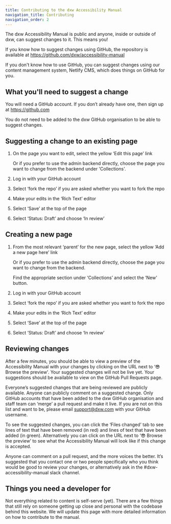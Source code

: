```yaml
---
title: Contributing to the dxw Accessibility Manual
navigation_title: Contributing
navigation_order: 2
---
```


The dxw Accessibility Manual is public and anyone, inside or outside of dxw, can suggest changes to it. This means you!

If you know how to suggest changes using GitHub, the repository is available at <https://github.com/dxw/accessibility-manual>

If you don't know how to use GitHub, you can suggest changes using our content management system, Netlify CMS, which does things on GitHub for you.

## What you'll need to suggest a change

You will need a GitHub account. If you don’t already have one, then sign up at <https://github.com>

You do not need to be added to the dxw GitHub organisation to be able to suggest changes.

## Suggesting a change to an existing page

1. On the page you want to edit, select the yellow ‘Edit this page’ link

   Or if you prefer to use the admin backend directly, choose the page you want to change from the backend under 'Collections'.

1. Log in with your GitHub account

1. Select ‘fork the repo’ if you are asked whether you want to fork the repo

1. Make your edits in the ‘Rich Text’ editor

1. Select ‘Save’ at the top of the page

1. Select ‘Status: Draft’ and choose ‘In review’

## Creating a new page

1. From the most relevant ‘parent’ for the new page, select the yellow ‘Add a new page here’ link

   Or if you prefer to use the admin backend directly, choose the page you want to change from the backend.

   Find the appropriate section under ‘Collections’ and select the ‘New' button.

1. Log in with your GitHub account

1. Select ‘fork the repo’ if you are asked whether you want to fork the repo

1. Make your edits in the ‘Rich Text’ editor

1. Select ‘Save’ at the top of the page

1. Select ‘Status: Draft’ and choose ‘In review’

## Reviewing changes

After a few minutes, you should be able to view a preview of the Accessibility Manual with your changes by clicking on the URL next to ‘😎 Browse the preview'. Your suggested changes will not be live yet. Your suggestions should be available to view on the GitHub Pull Requests page.

Everyone’s suggested changes that are being reviewed are publicly available. Anyone can publicly comment on a suggested change. Only GitHub accounts that have been added to the dxw GitHub organisation and staff team can ‘merge’ a pull request and make it live. If you are not on this list and want to be, please email <support@dxw.com> with your GitHub username.

To see the suggested changes, you can click the ‘Files changed’ tab to see lines of text that have been removed (in red) and lines of text that have been added (in green). Alternatively you can click on the URL next to ‘😎 Browse the preview’ to see what the Accessibility Manual will look like if this change is accepted.

Anyone can comment on a pull request, and the more voices the better. It’s suggested that you contact one or two people specifically who you think would be good to review your changes, or alternatively ask in the #dxw-accessibility-manual slack channel.

## Things you need a developer for

Not everything related to content is self-serve (yet). There are a few things that still rely on someone getting up close and personal with the codebase behind this website. We will update this page with more detailed information on how to contribute to the manual.
